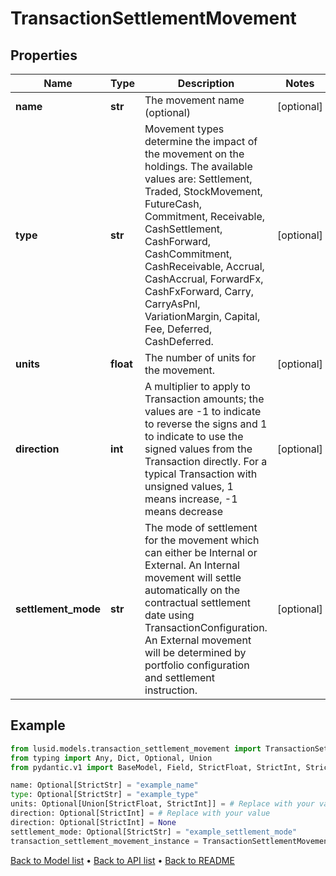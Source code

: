 # TransactionSettlementMovement

## Properties
Name | Type | Description | Notes
------------ | ------------- | ------------- | -------------
**name** | **str** | The movement name (optional) | [optional] 
**type** | **str** | Movement types determine the impact of the movement on the holdings. The available values are: Settlement, Traded, StockMovement, FutureCash,  Commitment, Receivable, CashSettlement, CashForward, CashCommitment, CashReceivable, Accrual, CashAccrual, ForwardFx, CashFxForward, Carry, CarryAsPnl, VariationMargin, Capital, Fee, Deferred, CashDeferred. | [optional] 
**units** | **float** | The number of units for the movement. | [optional] 
**direction** | **int** |  A multiplier to apply to Transaction amounts; the values are -1 to indicate to reverse the signs and 1 to indicate to use the signed values from the Transaction directly. For a typical Transaction with unsigned values, 1 means increase, -1 means decrease | [optional] 
**settlement_mode** | **str** | The mode of settlement for the movement which can either be Internal or External. An Internal movement will settle automatically on the contractual settlement date using TransactionConfiguration. An External movement will be determined by portfolio configuration and settlement instruction. | [optional] 
## Example

```python
from lusid.models.transaction_settlement_movement import TransactionSettlementMovement
from typing import Any, Dict, Optional, Union
from pydantic.v1 import BaseModel, Field, StrictFloat, StrictInt, StrictStr

name: Optional[StrictStr] = "example_name"
type: Optional[StrictStr] = "example_type"
units: Optional[Union[StrictFloat, StrictInt]] = # Replace with your value
direction: Optional[StrictInt] = # Replace with your value
direction: Optional[StrictInt] = None
settlement_mode: Optional[StrictStr] = "example_settlement_mode"
transaction_settlement_movement_instance = TransactionSettlementMovement(name=name, type=type, units=units, direction=direction, settlement_mode=settlement_mode)

```

[Back to Model list](../README.md#documentation-for-models) &#8226; [Back to API list](../README.md#documentation-for-api-endpoints) &#8226; [Back to README](../README.md)

